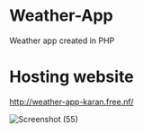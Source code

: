 # Weather-App
Weather app created in PHP

# Hosting website
http://weather-app-karan.free.nf/


![Screenshot (55)](https://github.com/Karan071/Weather-App/assets/70134825/31367afc-dda1-4215-9855-4c83ee814ec1)
